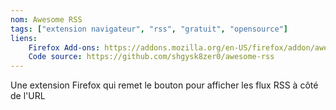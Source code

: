```yaml
---
nom: Awesome RSS
tags: ["extension navigateur", "rss", "gratuit", "opensource"]
liens:
    Firefox Add-ons: https://addons.mozilla.org/en-US/firefox/addon/awesome-rss/
    Code source: https://github.com/shgysk8zer0/awesome-rss
---
```

Une extension Firefox qui remet le bouton pour afficher les flux RSS à côté de l'URL